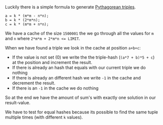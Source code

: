 Luckily there is a simple formula to generate [Pythagorean triples](https://en.wikipedia.org/wiki/Pythagorean_triple#Generating_a_triple).

~~~
a = k * (m*m - n*n);
b = k * (2*m*n);
c = k * (m*m + n*n);
~~~

We have a cache of the size `1500001` the we go through all the values for `m` and `n` where `2*m*m + 2*m*n <= LIMIT`.

When we have found a triple we look in the cache at position `a+b+c`:
 - If the value is not set (0) we write the the triple-hash (`(a*7 + b)*5 + c`) at the position and increment the result.
 - If there is already an hash that equals with our current triple we do nothing
 - If there is already an different hash we write `-1` in the cache and decrement the result.
 - If there is an `-1` in the cache we do nothing

So at the end we have the amount of sum's with exactly one solution in our result-value.

We have to test for equal hashes because its possible to find the same tuple multiple times (with different `k` values).